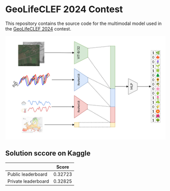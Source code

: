 # GeoLifeCLEF 2024 Contest

This repository contains the source code for the multimodal model used in the [GeoLifeCLEF 2024](https://www.kaggle.com/competitions/geolifeclef-2024) contest.

<div style="background-color: white; padding: 10px;">
  <img src="docs/photos/solution3.png" alt="Solution Overview">
</div>

## Solution sccore on Kaggle

|                     | Score   |
|---------------------|---------|
| Public leaderboard  | 0.32723 |
| Private leaderboard | 0.32825 |